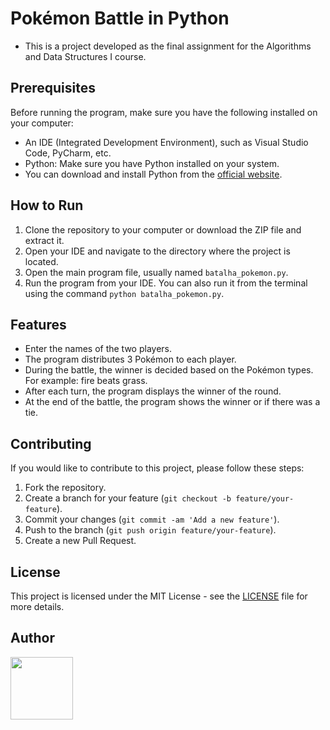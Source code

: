 # Pokémon Battle in Python
- This is a project developed as the final assignment for the Algorithms and Data Structures I course.

## Prerequisites

Before running the program, make sure you have the following installed on your computer:
- An IDE (Integrated Development Environment), such as Visual Studio Code, PyCharm, etc.
- Python: Make sure you have Python installed on your system.
- You can download and install Python from the [official website](https://www.python.org/downloads/).

## How to Run

1. Clone the repository to your computer or download the ZIP file and extract it.
2. Open your IDE and navigate to the directory where the project is located.
3. Open the main program file, usually named `batalha_pokemon.py`.
4. Run the program from your IDE. You can also run it from the terminal using the command `python batalha_pokemon.py`.

## Features

- Enter the names of the two players.
- The program distributes 3 Pokémon to each player.
- During the battle, the winner is decided based on the Pokémon types. For example: fire beats grass.
- After each turn, the program displays the winner of the round.
- At the end of the battle, the program shows the winner or if there was a tie.

## Contributing

If you would like to contribute to this project, please follow these steps:

1. Fork the repository.
2. Create a branch for your feature (`git checkout -b feature/your-feature`).
3. Commit your changes (`git commit -am 'Add a new feature'`).
4. Push to the branch (`git push origin feature/your-feature`).
5. Create a new Pull Request.

## License

This project is licensed under the MIT License - see the [LICENSE](https://github.com/nathpizzolato/BatalhaPokemon_NathaliaPizzolato/blob/main/LICENSE) file for more details.

## Author

<a href="https://github.com/nathpizzolato"><img src="https://github.com/nathpizzolato.png" width="100" height="100"></a>
